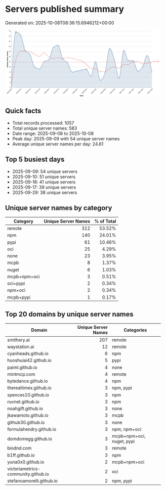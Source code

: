 # Servers published summary

Generated on: 2025-10-08T08:36:15.6946212+00:00

![Unique servers per day](servers-per-day.svg)

## Quick facts
- Total records processed: 1057
- Total unique server names: 583
- Date range: 2025-09-08 to 2025-10-08
- Peak day: 2025-09-09 with 54 unique server names
- Average unique server names per day: 24.61

## Top 5 busiest days
- 2025-09-09: 54 unique servers
- 2025-09-10: 51 unique servers
- 2025-09-18: 41 unique servers
- 2025-09-17: 39 unique servers
- 2025-09-29: 38 unique servers

## Unique server names by category

| Category | Unique Server Names | % of Total |
|----------|---------------------:|-----------:|
| remote | 312 | 53.52% |
| npm | 140 | 24.01% |
| pypi | 61 | 10.46% |
| oci | 25 | 4.29% |
| none | 23 | 3.95% |
| mcpb | 8 | 1.37% |
| nuget | 6 | 1.03% |
| mcpb+npm+oci | 3 | 0.51% |
| oci+pypi | 2 | 0.34% |
| npm+oci | 2 | 0.34% |
| mcpb+pypi | 1 | 0.17% |

## Top 20 domains by unique server names

| Domain | Unique Server Names | Categories |
|--------|---------------------:|------------|
| smithery.ai | 207 | remote |
| waystation.ai | 12 | remote |
| cyanheads.github.io | 6 | npm |
| huoshuiai42.github.io | 5 | pypi |
| paiml.github.io | 4 | none |
| mintmcp.com | 4 | remote |
| bytedance.github.io | 4 | npm |
| therealtimex.github.io | 3 | npm, pypi |
| spences10.github.io | 3 | npm |
| ruvnet.github.io | 3 | npm |
| noahgift.github.io | 3 | none |
| jkawamoto.github.io | 3 | mcpb |
| github30.github.io | 3 | none |
| formulahendry.github.io | 3 | npm, npm+oci |
| domdomegg.github.io | 3 | mcpb+npm+oci, nuget, pypi |
| biodnd.com | 3 | remote |
| b1ff.github.io | 3 | npm |
| yuna0x0.github.io | 2 | mcpb+npm+oci |
| victoriametrics-community.github.io | 2 | oci |
| stefanoamorelli.github.io | 2 | npm, pypi |
